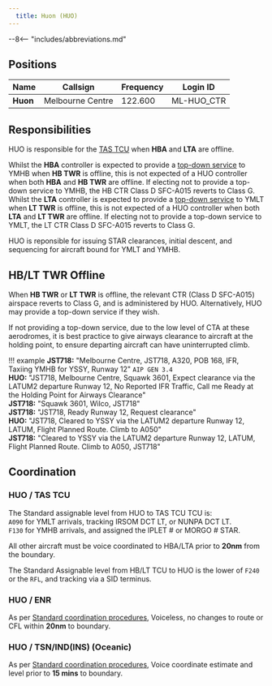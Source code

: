 ```yaml
---
  title: Huon (HUO)
---
```


--8<-- "includes/abbreviations.md"
## Positions

| Name | Callsign | Frequency | Login ID |
| ---- | -------- | --------- | -------- |
| **Huon** | Melbourne Centre | 122.600 | ML-HUO_CTR |

## Responsibilities
HUO is responsible for the [TAS TCU](../../../terminal/tassie) when **HBA** and **LTA** are offline.  

Whilst the **HBA** controller is expected to provide a [top-down service](../../../aerodromes/Hobart) to YMHB when **HB TWR** is offline, this is not expected of a HUO controller when both **HBA** and **HB TWR** are offline. If electing not to provide a top-down service to YMHB, the HB CTR Class D SFC-A015 reverts to Class G.  
Whilst the **LTA** controller is expected to provide a [top-down service](../../../aerodromes/Launceston) to YMLT when **LT TWR** is offline, this is not expected of a HUO controller when both **LTA** and **LT TWR** are offline. If electing not to provide a top-down service to YMLT, the LT CTR Class D SFC-A015 reverts to Class G.  

HUO is reponsible for issuing STAR clearances, initial descent, and sequencing for aircraft bound for YMLT and YMHB.
## HB/LT TWR Offline
When **HB TWR** or **LT TWR** is offline, the relevant CTR (Class D SFC-A015) airspace reverts to Class G, and is administered by HUO. Alternatively, HUO may provide a top-down service if they wish.

If not providing a top-down service, due to the low level of CTA at these aerodromes, it is best practice to give airways clearance to aircraft at the holding point, to ensure departing aircraft can have uninterrupted climb.

!!! example
    **JST718:** "Melbourne Centre, JST718, A320, POB 168, IFR, Taxiing YMHB for YSSY, Runway 12" `AIP GEN 3.4`  
    **HUO:** "JST718, Melbourne Centre, Squawk 3601, Expect clearance via the LATUM2 departure Runway 12, No Reported IFR Traffic, Call me Ready at the Holding Point for Airways Clearance"  
    **JST718:** "Squawk 3601, Wilco, JST718"  
    **JST718:** "JST718, Ready Runway 12, Request clearance"  
    **HUO:** "JST718, Cleared to YSSY via the LATUM2 departure Runway 12, LATUM, Flight Planned Route. Climb to A050"  
    **JST718:** "Cleared to YSSY via the LATUM2 departure Runway 12, LATUM, Flight Planned Route. Climb to A050, JST718" 

## Coordination
### HUO / TAS TCU
The Standard assignable level from HUO to TAS TCU TCU is:  
`A090` for YMLT arrivals, tracking IRSOM DCT LT, or NUNPA DCT LT.  
`F130` for YMHB arrivals, and assigned the IPLET # or MORGO # STAR.

All other aircraft must be voice coordinated to HBA/LTA prior to **20nm** from the boundary.

The Standard Assignable level from HB/LT TCU to HUO is the lower of `F240` or the `RFL`, and tracking via a SID terminus.
### HUO / ENR
As per [Standard coordination procedures](../../../controller-skills/coordination/#enr-enr), Voiceless, no changes to route or CFL within **20nm** to boundary.

### HUO / TSN/IND(INS) (Oceanic)
As per [Standard coordination procedures](../../../controller-skills/coordination/#enr-oceanic), Voice coordinate estimate and level prior to **15 mins** to boundary.